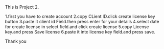 This is Project 2.








1.first you have to create account
2.copy CLient ID.click create license key button
3.paste it client id Field.then press enter for your details
4.select date for create license in select field.and click create license
5.copy License key.and press Save license
6.paste it into license key field.and press save.



Thank you

